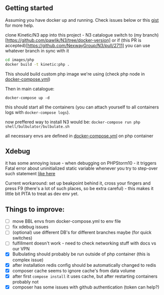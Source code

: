 ## Getting started


Assuming you have docker up and running. Check issues below or this
[gist](https://gist.github.com/pawlik/8d0d2e42475a0ff7a6ad) for more help.

clone Kinetic/N3 app into this project - N3 catalogue
switch to (my branch)[https://github.com/pawlik/N3/tree/docker-version] or if
(this PR is accepted)[https://github.com/NexwayGroup/N3/pull/2711] you can use whatever branch in sync with it


```bash
cd images/php
docker build -t kinetic:php .
```
This should build custom php image we're using (check php node in [docker-compose.yml](docker-compose.yml))

Then in main catalogue:
```
docker-compose up -d
```
this should start all the containers (you can attach yourself to all containers logs with `docker-compose logs`).

now preffered way to install N3 would be:
`docker-compose run php shell/bulbulator/bulbulate.sh`

all necessary envs are defined in [docker-compose.yml](docker-compose.yml) on php container

## Xdebug
it has some annoying issue - when debugging on PHPStorm10 - it triggers Fatal error about
uninitialized static variable whenever you try to step-over such statement
[like here](https://github.com/NexwayGroup/N3-Magento-Core/blob/8f531a2258794303f505455c2011992d336ac850/app/Mage.php#L666)

Current workaround: set up beakpoint behind it, cross your fingers and press F9 (there's a lot of such places, so be
extra careful) - this makes it little bit PITA to treat as dev env yet.

## Things to improve:
- [ ] move BBL envs from docker-compose.yml to env file
- [ ] fix xdebug issues
- [ ] (optional) use different DB's for different branches maybe (for quick switches)
- [ ] fulfillment doesn't work - need to check networking stuff with docs vs our VPN
- [x] Bulbulating should probably be run outside of php container (this is complex issue)
- [x] after installation redis config should be automatically changed to redis
- [x] composer cache seems to ignore cache's from data volume
- [x] after first `compose install` it uses cache, but after restarting containers probably not
- [x] composer has some issues with github authentication (token can help?)
